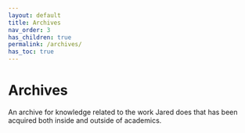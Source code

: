 ```yaml
---
layout: default
title: Archives
nav_order: 3
has_children: true
permalink: /archives/
has_toc: true
---
```


# Archives

An archive for knowledge related to the work Jared does that has been acquired both inside and outside of academics.
